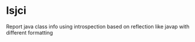 # lsjci
Report java class info using introspection based on reflection like javap with different formatting
